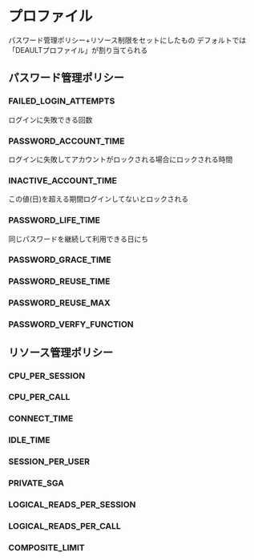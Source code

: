 # プロファイル
パスワード管理ポリシー+リソース制限をセットにしたもの
デフォルトでは「DEAULTプロファイル」が割り当てられる
## パスワード管理ポリシー
### FAILED_LOGIN_ATTEMPTS
ログインに失敗できる回数
### PASSWORD_ACCOUNT_TIME
ログインに失敗してアカウントがロックされる場合にロックされる時間
### INACTIVE_ACCOUNT_TIME
この値(日)を超える期間ログインしてないとロックされる
### PASSWORD_LIFE_TIME
同じパスワードを継続して利用できる日にち
### PASSWORD_GRACE_TIME

### PASSWORD_REUSE_TIME
### PASSWORD_REUSE_MAX
### PASSWORD_VERFY_FUNCTION

## リソース管理ポリシー
### CPU_PER_SESSION
### CPU_PER_CALL
### CONNECT_TIME
### IDLE_TIME
### SESSION_PER_USER
### PRIVATE_SGA
### LOGICAL_READS_PER_SESSION
### LOGICAL_READS_PER_CALL
### COMPOSITE_LIMIT